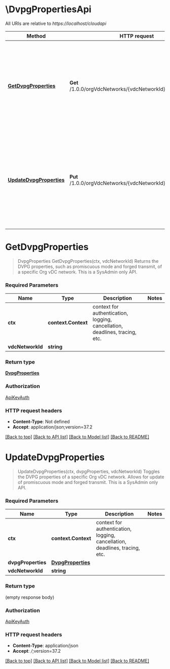 # \DvpgPropertiesApi

All URIs are relative to *https://localhost/cloudapi*

Method | HTTP request | Description
------------- | ------------- | -------------
[**GetDvpgProperties**](DvpgPropertiesApi.md#GetDvpgProperties) | **Get** /1.0.0/orgVdcNetworks/{vdcNetworkId}/dvpgProperties | Returns the DVPG properties, such as promiscuous mode and forged transmit, of a specific Org vDC network. This is a SysAdmin only API.
[**UpdateDvpgProperties**](DvpgPropertiesApi.md#UpdateDvpgProperties) | **Put** /1.0.0/orgVdcNetworks/{vdcNetworkId}/dvpgProperties | Toggles the DVPG properties of a specific Org vDC network. Allows for update of promiscuous mode and forged transmit. This is a SysAdmin only API.


# **GetDvpgProperties**
> DvpgProperties GetDvpgProperties(ctx, vdcNetworkId)
Returns the DVPG properties, such as promiscuous mode and forged transmit, of a specific Org vDC network. This is a SysAdmin only API.

### Required Parameters

Name | Type | Description  | Notes
------------- | ------------- | ------------- | -------------
 **ctx** | **context.Context** | context for authentication, logging, cancellation, deadlines, tracing, etc.
  **vdcNetworkId** | **string**|  | 

### Return type

[**DvpgProperties**](DvpgProperties.md)

### Authorization

[ApiKeyAuth](../README.md#ApiKeyAuth)

### HTTP request headers

 - **Content-Type**: Not defined
 - **Accept**: application/json;version=37.2

[[Back to top]](#) [[Back to API list]](../README.md#documentation-for-api-endpoints) [[Back to Model list]](../README.md#documentation-for-models) [[Back to README]](../README.md)

# **UpdateDvpgProperties**
> UpdateDvpgProperties(ctx, dvpgProperties, vdcNetworkId)
Toggles the DVPG properties of a specific Org vDC network. Allows for update of promiscuous mode and forged transmit. This is a SysAdmin only API.

### Required Parameters

Name | Type | Description  | Notes
------------- | ------------- | ------------- | -------------
 **ctx** | **context.Context** | context for authentication, logging, cancellation, deadlines, tracing, etc.
  **dvpgProperties** | [**DvpgProperties**](DvpgProperties.md)|  | 
  **vdcNetworkId** | **string**|  | 

### Return type

 (empty response body)

### Authorization

[ApiKeyAuth](../README.md#ApiKeyAuth)

### HTTP request headers

 - **Content-Type**: application/json
 - **Accept**: *_/_*;version=37.2

[[Back to top]](#) [[Back to API list]](../README.md#documentation-for-api-endpoints) [[Back to Model list]](../README.md#documentation-for-models) [[Back to README]](../README.md)

